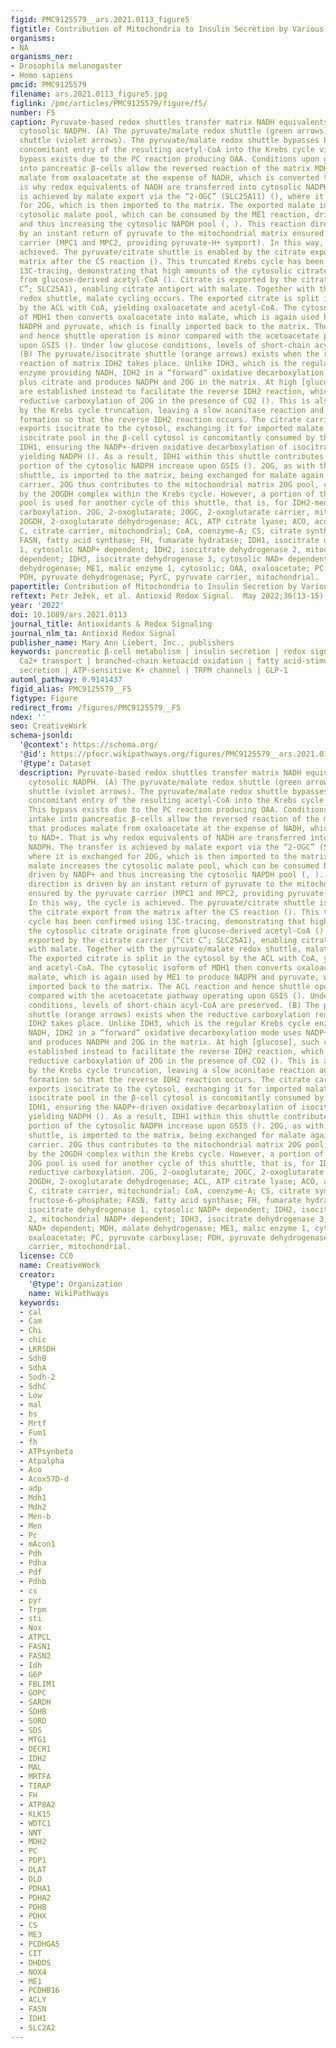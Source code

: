 ```yaml
---
figid: PMC9125579__ars.2021.0113_figure5
figtitle: Contribution of Mitochondria to Insulin Secretion by Various Secretagogues
organisms:
- NA
organisms_ner:
- Drosophila melanogaster
- Homo sapiens
pmcid: PMC9125579
filename: ars.2021.0113_figure5.jpg
figlink: /pmc/articles/PMC9125579/figure/f5/
number: F5
caption: Pyruvate-based redox shuttles transfer matrix NADH equivalents to elevate
  cytosolic NADPH. (A) The pyruvate/malate redox shuttle (green arrows) and pyruvate/citrate
  shuttle (violet arrows). The pyruvate/malate redox shuttle bypasses PDH and the
  concomitant entry of the resulting acetyl-CoA into the Krebs cycle via the CS. This
  bypass exists due to the PC reaction producing OAA. Conditions upon glucose intake
  into pancreatic β-cells allow the reversed reaction of the matrix MDH2 that produces
  malate from oxaloacetate at the expense of NADH, which is converted to NAD+. That
  is why redox equivalents of NADH are transferred into cytosolic NADPH. The transfer
  is achieved by malate export via the “2-OGC” (SLC25A11) (), where it is exchanged
  for 2OG, which is then imported to the matrix. The exported malate increases the
  cytosolic malate pool, which can be consumed by the ME1 reaction, driven by NADP+
  and thus increasing the cytosolic NAPDH pool (, ). This reaction direction is driven
  by an instant return of pyruvate to the mitochondrial matrix ensured by the pyruvate
  carrier (MPC1 and MPC2, providing pyruvate-H+ symport). In this way, the cycle is
  achieved. The pyruvate/citrate shuttle is enabled by the citrate export from the
  matrix after the CS reaction (). This truncated Krebs cycle has been confirmed using
  13C-tracing, demonstrating that high amounts of the cytosolic citrate originate
  from glucose-derived acetyl-CoA (). Citrate is exported by the citrate carrier (“Cit
  C”; SLC25A1), enabling citrate antiport with malate. Together with the pyruvate/malate
  redox shuttle, malate cycling occurs. The exported citrate is split in the cytosol
  by the ACL with CoA, yielding oxaloacetate and acetyl-CoA. The cytosolic isoform
  of MDH1 then converts oxaloacetate into malate, which is again used by ME1 to produce
  NADPH and pyruvate, which is finally imported back to the matrix. The ACL reaction
  and hence shuttle operation is minor compared with the acetoacetate pathway operating
  upon GSIS (). Under low glucose conditions, levels of short-chain acyl-CoA are preserved.
  (B) The pyruvate/isocitrate shuttle (orange arrows) exists when the reductive carboxylation
  reaction of matrix IDH2 takes place. Unlike IDH3, which is the regular Krebs cycle
  enzyme providing NADH, IDH2 in a “forward” oxidative decarboxylation mode uses NADP+
  plus citrate and produces NADPH and 2OG in the matrix. At high [glucose], such conditions
  are established instead to facilitate the reverse IDH2 reaction, which is the NADPH-driven
  reductive carboxylation of 2OG in the presence of CO2 (). This is also facilitated
  by the Krebs cycle truncation, leaving a slow aconitase reaction and isocitrate
  formation so that the reverse IDH2 reaction occurs. The citrate carrier finally
  exports isocitrate to the cytosol, exchanging it for imported malate. The enhanced
  isocitrate pool in the β-cell cytosol is concomitantly consumed by the cytosolic
  IDH1, ensuring the NADP+-driven oxidative decarboxylation of isocitrate to 2OG,
  yielding NADPH (). As a result, IDH1 within this shuttle contributes to another
  portion of the cytosolic NADPH increase upon GSIS (). 2OG, as with the pyruvate/malate
  shuttle, is imported to the matrix, being exchanged for malate again by the oxoglutarate
  carrier. 2OG thus contributes to the mitochondrial matrix 2OG pool, consumed massively
  by the 2OGDH complex within the Krebs cycle. However, a portion of the matrix 2OG
  pool is used for another cycle of this shuttle, that is, for IDH2-mediated reductive
  carboxylation. 2OG, 2-oxoglutarate; 2OGC, 2-oxoglutarate carrier, mitochondrial;
  2OGDH, 2-oxoglutarate dehydrogenase; ACL, ATP citrate lyase; ACO, aconitase; Cit
  C, citrate carrier, mitochondrial; CoA, coenzyme-A; CS, citrate synthase; F6P, fructose-6-phosphate;
  FASN, fatty acid synthase; FH, fumarate hydratase; IDH1, isocitrate dehydrogenase
  1, cytosolic NADP+ dependent; IDH2, isocitrate dehydrogenase 2, mitochondrial NADP+
  dependent; IDH3, isocitrate dehydrogenase 3, cytosolic NAD+ dependent; MDH, malate
  dehydrogenase; ME1, malic enzyme 1, cytosolic; OAA, oxaloacetate; PC, pyruvate carboxylase;
  PDH, pyruvate dehydrogenase; PyrC, pyruvate carrier, mitochondrial.
papertitle: Contribution of Mitochondria to Insulin Secretion by Various Secretagogues.
reftext: Petr Ježek, et al. Antioxid Redox Signal.  May 2022;36(13-15):920-952.
year: '2022'
doi: 10.1089/ars.2021.0113
journal_title: Antioxidants & Redox Signaling
journal_nlm_ta: Antioxid Redox Signal
publisher_name: Mary Ann Liebert, Inc., publishers
keywords: pancreatic β-cell metabolism | insulin secretion | redox signaling | mitochondrial
  Ca2+ transport | branched-chain ketoacid oxidation | fatty acid-stimulated insulin
  secretion | ATP-sensitive K+ channel | TRPM channels | GLP-1
automl_pathway: 0.9141437
figid_alias: PMC9125579__F5
figtype: Figure
redirect_from: /figures/PMC9125579__F5
ndex: ''
seo: CreativeWork
schema-jsonld:
  '@context': https://schema.org/
  '@id': https://pfocr.wikipathways.org/figures/PMC9125579__ars.2021.0113_figure5.html
  '@type': Dataset
  description: Pyruvate-based redox shuttles transfer matrix NADH equivalents to elevate
    cytosolic NADPH. (A) The pyruvate/malate redox shuttle (green arrows) and pyruvate/citrate
    shuttle (violet arrows). The pyruvate/malate redox shuttle bypasses PDH and the
    concomitant entry of the resulting acetyl-CoA into the Krebs cycle via the CS.
    This bypass exists due to the PC reaction producing OAA. Conditions upon glucose
    intake into pancreatic β-cells allow the reversed reaction of the matrix MDH2
    that produces malate from oxaloacetate at the expense of NADH, which is converted
    to NAD+. That is why redox equivalents of NADH are transferred into cytosolic
    NADPH. The transfer is achieved by malate export via the “2-OGC” (SLC25A11) (),
    where it is exchanged for 2OG, which is then imported to the matrix. The exported
    malate increases the cytosolic malate pool, which can be consumed by the ME1 reaction,
    driven by NADP+ and thus increasing the cytosolic NAPDH pool (, ). This reaction
    direction is driven by an instant return of pyruvate to the mitochondrial matrix
    ensured by the pyruvate carrier (MPC1 and MPC2, providing pyruvate-H+ symport).
    In this way, the cycle is achieved. The pyruvate/citrate shuttle is enabled by
    the citrate export from the matrix after the CS reaction (). This truncated Krebs
    cycle has been confirmed using 13C-tracing, demonstrating that high amounts of
    the cytosolic citrate originate from glucose-derived acetyl-CoA (). Citrate is
    exported by the citrate carrier (“Cit C”; SLC25A1), enabling citrate antiport
    with malate. Together with the pyruvate/malate redox shuttle, malate cycling occurs.
    The exported citrate is split in the cytosol by the ACL with CoA, yielding oxaloacetate
    and acetyl-CoA. The cytosolic isoform of MDH1 then converts oxaloacetate into
    malate, which is again used by ME1 to produce NADPH and pyruvate, which is finally
    imported back to the matrix. The ACL reaction and hence shuttle operation is minor
    compared with the acetoacetate pathway operating upon GSIS (). Under low glucose
    conditions, levels of short-chain acyl-CoA are preserved. (B) The pyruvate/isocitrate
    shuttle (orange arrows) exists when the reductive carboxylation reaction of matrix
    IDH2 takes place. Unlike IDH3, which is the regular Krebs cycle enzyme providing
    NADH, IDH2 in a “forward” oxidative decarboxylation mode uses NADP+ plus citrate
    and produces NADPH and 2OG in the matrix. At high [glucose], such conditions are
    established instead to facilitate the reverse IDH2 reaction, which is the NADPH-driven
    reductive carboxylation of 2OG in the presence of CO2 (). This is also facilitated
    by the Krebs cycle truncation, leaving a slow aconitase reaction and isocitrate
    formation so that the reverse IDH2 reaction occurs. The citrate carrier finally
    exports isocitrate to the cytosol, exchanging it for imported malate. The enhanced
    isocitrate pool in the β-cell cytosol is concomitantly consumed by the cytosolic
    IDH1, ensuring the NADP+-driven oxidative decarboxylation of isocitrate to 2OG,
    yielding NADPH (). As a result, IDH1 within this shuttle contributes to another
    portion of the cytosolic NADPH increase upon GSIS (). 2OG, as with the pyruvate/malate
    shuttle, is imported to the matrix, being exchanged for malate again by the oxoglutarate
    carrier. 2OG thus contributes to the mitochondrial matrix 2OG pool, consumed massively
    by the 2OGDH complex within the Krebs cycle. However, a portion of the matrix
    2OG pool is used for another cycle of this shuttle, that is, for IDH2-mediated
    reductive carboxylation. 2OG, 2-oxoglutarate; 2OGC, 2-oxoglutarate carrier, mitochondrial;
    2OGDH, 2-oxoglutarate dehydrogenase; ACL, ATP citrate lyase; ACO, aconitase; Cit
    C, citrate carrier, mitochondrial; CoA, coenzyme-A; CS, citrate synthase; F6P,
    fructose-6-phosphate; FASN, fatty acid synthase; FH, fumarate hydratase; IDH1,
    isocitrate dehydrogenase 1, cytosolic NADP+ dependent; IDH2, isocitrate dehydrogenase
    2, mitochondrial NADP+ dependent; IDH3, isocitrate dehydrogenase 3, cytosolic
    NAD+ dependent; MDH, malate dehydrogenase; ME1, malic enzyme 1, cytosolic; OAA,
    oxaloacetate; PC, pyruvate carboxylase; PDH, pyruvate dehydrogenase; PyrC, pyruvate
    carrier, mitochondrial.
  license: CC0
  name: CreativeWork
  creator:
    '@type': Organization
    name: WikiPathways
  keywords:
  - cal
  - Cam
  - Chi
  - chic
  - LKRSDH
  - SdhB
  - SdhA
  - Sodh-2
  - SdhC
  - Low
  - mal
  - bs
  - Mrtf
  - Fum1
  - fh
  - ATPsynbeta
  - Atpalpha
  - Aco
  - Acox57D-d
  - adp
  - Mdh1
  - Mdh2
  - Men-b
  - Men
  - Pc
  - mAcon1
  - Pdh
  - Pdha
  - Pdf
  - Pdhb
  - cs
  - pyr
  - Trpm
  - sti
  - Nox
  - ATPCL
  - FASN1
  - FASN2
  - Idh
  - G6P
  - FBLIM1
  - GOPC
  - SARDH
  - SDHB
  - SORD
  - SDS
  - MTG1
  - DECR1
  - IDH2
  - MAL
  - MRTFA
  - TIRAP
  - FH
  - ATP8A2
  - KLK15
  - WDTC1
  - NNT
  - MDH2
  - PC
  - PDP1
  - DLAT
  - DLD
  - PDHA1
  - PDHA2
  - PDHB
  - PDHX
  - CS
  - ME3
  - PCDHGA5
  - CIT
  - DHDDS
  - NOX4
  - ME1
  - PCDHB16
  - ACLY
  - FASN
  - IDH1
  - SLC2A2
---
```

